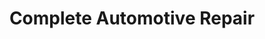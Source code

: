 ---
title: "Complete Automotive Repair"
url: /baldwin/complete-automotive-repair/
shop: Autowerkstatt
---